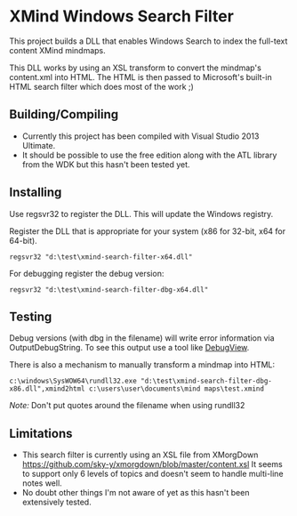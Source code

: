 XMind Windows Search Filter
================================


This project builds a DLL that enables Windows Search to index the full-text content XMind mindmaps.

This DLL works by using an XSL transform to convert the mindmap's content.xml into HTML. The HTML is then passed to Microsoft's built-in HTML search filter which does most of the work ;)


Building/Compiling
------------------

 - Currently this project has been compiled with Visual Studio 2013 Ultimate.
 - It should be possible to use the free edition along with the ATL library from the WDK but this hasn't been tested yet.


Installing
-------------

Use regsvr32 to register the DLL. This will update the Windows registry.


Register the DLL that is appropriate for your system (x86 for 32-bit, x64 for 64-bit).
```
regsvr32 "d:\test\xmind-search-filter-x64.dll"
```

For debugging register the debug version:
```
regsvr32 "d:\test\xmind-search-filter-dbg-x64.dll"
```


Testing
-------------

Debug versions (with dbg in the filename) will write error information via OutputDebugString. To see this output use a tool like [DebugView].

There is also a mechanism to manually transform a mindmap into HTML:

```
c:\windows\SysWOW64\rundll32.exe "d:\test\xmind-search-filter-dbg-x86.dll",xmind2html c:\users\user\documents\mind maps\test.xmind
```
*Note:* Don't put quotes around the filename when using rundll32


[DebugView]:http://technet.microsoft.com/en-us/sysinternals/bb896647.aspx


Limitations
-------------------

 - This search filter is currently using an XSL file from XMorgDown https://github.com/sky-y/xmorgdown/blob/master/content.xsl
It seems to support only 6 levels of topics and doesn't seem to handle multi-line notes well.
 - No doubt other things I'm not aware of yet as this hasn't been extensively tested.
